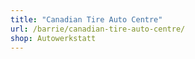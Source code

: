 ```yaml
---
title: "Canadian Tire Auto Centre"
url: /barrie/canadian-tire-auto-centre/
shop: Autowerkstatt
---
```

